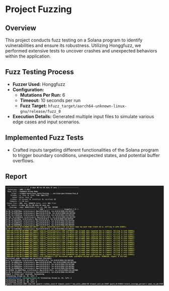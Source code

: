 # Project Fuzzing

## Overview

This project conducts fuzz testing on a Solana program to identify vulnerabilities and ensure its robustness. Utilizing Honggfuzz, we performed extensive tests to uncover crashes and unexpected behaviors within the application.

## Fuzz Testing Process

- **Fuzzer Used:** Honggfuzz
- **Configuration:**
  - **Mutations Per Run:** 6
  - **Timeout:** 10 seconds per run
  - **Fuzz Target:** `hfuzz_target/aarch64-unknown-linux-gnu/release/fuzz_0`
- **Execution Details:** Generated multiple input files to simulate various edge cases and input scenarios.

## Implemented Fuzz Tests

- Crafted inputs targeting different functionalities of the Solana program to trigger boundary conditions, unexpected states, and potential buffer overflows.

## Report

![Fuzz Testing Report](./report.png)
